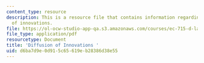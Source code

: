```yaml
---
content_type: resource
description: This is a resource file that contains information regarding diffusion
  of innovations.
file: https://ol-ocw-studio-app-qa.s3.amazonaws.com/courses/ec-715-d-lab-disseminating-innovations-for-the-common-good-spring-2007/d6ba7d9e0d915c65619eb28386d38e55_MITEC_715S07_lec4.pdf
file_type: application/pdf
resourcetype: Document
title: 'Diffusion of Innovations '
uid: d6ba7d9e-0d91-5c65-619e-b28386d38e55
---
```

